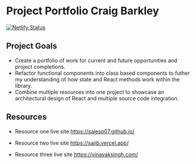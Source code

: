 # Project Portfolio Craig Barkley

[![Netlify Status](https://api.netlify.com/api/v1/badges/3643d501-8cd1-4861-9f9d-ec22d3cea21b/deploy-status)](https://app.netlify.com/sites/craigbarkley/deploys)

## Project Goals

- Create a portfolio of work for current and future opportunities and project completions.
- Refactor functional components into class based components to futher my understanding of how state and React methods work within the library.
- Combine multiple resources into one project to showcase an architectural design of React and multiple source code integration.

## Resources

- Resource one live site <https://salesp07.github.io/>

- Resource two live site <https://sajib.vercel.app/>

- Resource three live site <https://vinayaksingh.com/>
